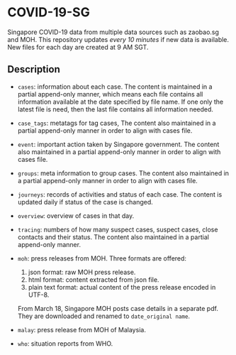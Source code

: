 # COVID-19-SG

Singapore COVID-19 data from multiple data sources such as zaobao.sg and MOH. This repository updates *every 10 minutes* if new data is available. New files for each day are created at 9 AM SGT.


## Description

- `cases`: information about each case. The content is maintained in a partial append-only manner, which means each file contains all information available at the date specified by file name. If one only the latest file is need, then the last file contains all information needed.
- `case_tags`: metatags for tag cases, The content also maintained in a partial append-only manner in order to align with cases file.
- `event`: important action taken by Singapore government. The content also maintained in a partial append-only manner in order to align with cases file.
- `groups`: meta information to group cases. The content also maintained in a partial append-only manner in order to align with cases file.
- `journeys`: records of activities and status of each case. The content is updated daily if status of the case is changed.
- `overview`: overview of cases in that day.
- `tracing`: numbers of how many suspect cases, suspect cases, close contacts and their status. The content also maintained in a partial append-only manner.
- `moh`: press releases from MOH. Three formats are offered:
  1. json format: raw MOH press release.
  2. html format: content extracted from json file.
  3. plain text format: actual content of the press release encoded in UTF-8.

  From March 18, Singapore MOH posts case details in a separate pdf. They are downloaded and renamed to `date_original name`.
- `malay`: press release from MOH of Malaysia.
- `who`: situation reports from WHO.


